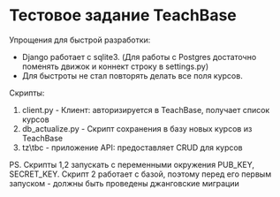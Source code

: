 # Тестовое задание TeachBase

Упрощения для быстрой разработки:
* Django работает с sqlite3. (Для работы с Postgres достаточно поменять движок и коннект строку в settings.py)
* Для быстроты не стал повторять делать все поля курсов.

Скрипты:
1) client.py - Клиент: авторизируется в TeachBase, получает список курсов
2) db_actualize.py - Скрипт сохранения в базу новых курсов из TeachBase
3) tz\tbc - приложение API: предоставляет CRUD для курсов

PS. 
Скрипты 1,2 запускать с переменными окружения PUB_KEY, SECRET_KEY.
Скрипт 2 работает с базой, поэтому перед его первым запуском - должны быть проведены джанговские миграции
